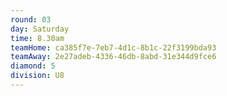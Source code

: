 ```yaml
---
round: 03
day: Saturday
time: 8.30am
teamHome: ca385f7e-7eb7-4d1c-8b1c-22f3199bda93
teamAway: 2e27adeb-4336-46db-8abd-31e344d9fce6
diamond: 5
division: U8
---
```

